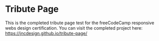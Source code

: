 # Tribute Page
This is the completed tribute page test for the freeCodeCamp responsive webs design certification.
You can visit the completed project here: https://jncdesign.github.io/tribute-page/ 
